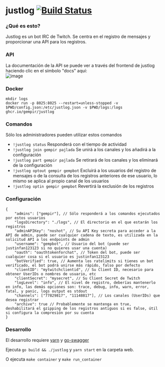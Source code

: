 # justlog [![Build Status](https://github.com/SpanixTeam/justlog/workflows/ci/badge.svg)](https://github.com/SpanixTeam/justlog/actions?query=workflow%3Aci)

### ¿Qué es esto?

Justlog es un bot IRC de Twitch. Se centra en el registro de mensajes y proporcionar una API para los registros.

### API

La documentación de la API se puede ver a través del frontend de justlog haciendo clic en el símbolo "docs" aquí:  
![image](https://i.imgur.com/En2LPFy.png)

### Docker

```
mkdir logs
docker run -p 8025:8025 --restart=unless-stopped -v $PWD/config.json:/etc/justlog.json -v $PWD/logs:/logs ghcr.io/gempir/justlog
```

### Comandos

Sólo los administradores pueden utilizar estos comandos

- `!justlog status` Responderá con el tiempo de actividad
- `!justlog join gempir pajlada` Se unirá a los canales y los añadirá a la configuración
- `!justlog part gempir pajlada` Se retirará de los canales y los eliminará de la configuración
- `!justlog optout gempir gempbot` Excluirá a los usuarios del registro de mensajes o de la consulta de los registros anteriores de ese usuario, lo mismo se aplica al propio canal de los usuarios
- `!justlog optin gempir gempbot` Revertirá la exclusión de los registros

### Configuración

```
{
    "admins": ["gempir"], // Sólo responderá a los comandos ejecutados por estos usuarios
    "logsDirectory": "./logs", // El directorio en el que estarán los registros
    "adminAPIKey": "noshot", // Su API Key secreta para acceder a la API de admin, puede ser cualquier cadena de texto, es utilizada en la solicitud API a los endpoints de admin
    "username": "gempbot", // Usuario del bot (puede ser justinfan123123 si no quieres usar una cuenta)
    "oauth": "oauthtokenforchat", // Token del bot, puede ser cualquier cosa si el usuario es justinfan123123
    "botVerified": true, // Aumenta los ratelimits si tienes un bot verificado, el bot podrá unirse más rápido, falso por defecto
    "clientID": "mytwitchclientid", // Su Client ID, necesario para obtener UserIDs o nombres de usuario, etc
    "clientSecret": "mysecret", // Su Client Secret de Twitch
    "logLevel": "info", // El nivel de registro, deberías mantenerlo en info, las demás opciones son: trace, debug, info, warn, error, fatal, y panic, logs output es stdout
    "channels": ["77829817", "11148817"], // Los canales (UserIDs) que desea registrar
    "archive": true // Probablemente se mantenga en true, deshabilitará el gzipping de los registros antiguos si es false, útil si configura la compresión por su cuenta
}
```

### Desarrollo

El desarrollo requiere [yarn](https://classic.yarnpkg.com/) y [go-swagger](https://goswagger.io/)

Ejecuta `go build && ./justlog` y `yarn start` en la carpeta web. 

O ejecuta `make container` y `make run_container`

